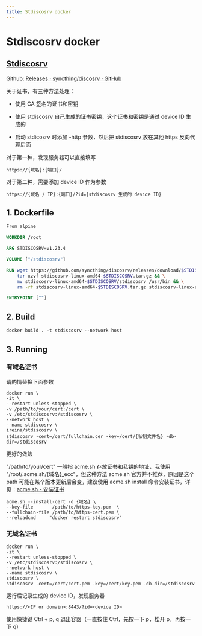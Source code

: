 ```yaml
---
title: Stdiscosrv docker
---
```

# Stdiscosrv docker

## [Stdiscosrv](https://docs.syncthing.net/users/stdiscosrv.html)

Github: [Releases · syncthing/discosrv · GitHub](https://github.com/syncthing/discosrv/releases)

关于证书，有三种方法处理：

- 使用 CA 签名的证书和密钥

- 使用 stdiscosrv 自己生成的证书密钥，这个证书和密钥是通过 device ID 生成的

- 启动 stdicosrv 时添加 -http 参数，然后把 stdiscosrv 放在其他 https 反向代理后面

对于第一种，发现服务器可以直接填写

```
https://{域名}:{端口}/
```

对于第二种，需要添加 device ID 作为参数

```
https://{域名 / IP}:{端口}/?id={stdiscosrv 生成的 device ID}
```

## 1. Dockerfile

```dockerfile
From alpine

WORKDIR /root

ARG STDISCOSRV=v1.23.4

VOLUME ["/stdiscosrv"]

RUN wget https://github.com/syncthing/discosrv/releases/download/$STDISCOSRV/stdiscosrv-linux-amd64-$STDISCOSRV.tar.gz && \
    tar xzvf stdiscosrv-linux-amd64-$STDISCOSRV.tar.gz && \
    mv stdiscosrv-linux-amd64-$STDISCOSRV/stdiscosrv /usr/bin && \
    rm -rf stdiscosrv-linux-amd64-$STDISCOSRV.tar.gz stdiscosrv-linux-amd64-$STDISCOSRV

ENTRYPOINT [""]
```

## 2. Build

```shell
docker build . -t stdiscosrv --network host
```

## 3. Running

### 有域名证书

请酌情替换下面参数

```shell
docker run \
-it \
--restart unless-stopped \
-v /path/to/your/cert:/cert \
-v /etc/stdiscosrv:/stdiscosrv \
--network host \
--name stdiscosrv \
ireina/stdiscosrv \
stdiscosrv -cert=/cert/fullchain.cer -key=/cert/{私钥文件名} -db-dir=/stdiscosrv
```

更好的做法

"/path/to/your/cert" 一般指 acme.sh 存放证书和私钥的地址，我使用 "/root/.acme.sh/{域名}_ecc"，但这种方法 acme.sh 官方并不推荐，原因是这个 path 可能在某个版本更新后会变，建议使用 acme.sh install 命令安装证书，详见：[acme.sh - 安装证书](https://github.com/acmesh-official/acme.sh/wiki/%E8%AF%B4%E6%98%8E#3-copy%E5%AE%89%E8%A3%85-%E8%AF%81%E4%B9%A6)

```shell
acme.sh --install-cert -d {域名} \
--key-file       /path/to/https-key.pem  \
--fullchain-file /path/to/https-cert.pem \
--reloadcmd     "docker restart stdiscosrv"
```

### 无域名证书

```shell
docker run \
-it \
--restart unless-stopped \
-v /etc/stdiscosrv:/stdiscosrv \
--network host \
--name stdiscosrv \
stdiscosrv \
stdiscosrv -cert=/cert/cert.pem -key=/cert/key.pem -db-dir=/stdiscosrv
```

运行后记录生成的 device ID，发现服务器
```
https://<IP or domain>:8443/?id=<device ID>
```
使用快捷键 Ctrl + p, q 退出容器（一直按住 Ctrl，先按一下 p，松开 p，再按一下 q）
